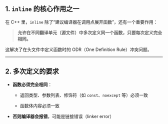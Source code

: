 ## 1. `inline` 的核心作用之一

在 C++ 里，`inline` 除了“建议编译器在调用点展开函数”，还有一个重要作用：

> **允许在不同翻译单元（源文件）中多次定义同一个函数，只要每次定义完全相同。**

这解决了在头文件中定义函数时的 ODR（One Definition Rule）冲突问题。

---

## 2. 多次定义的要求

- **函数必须完全相同**：
    
    - 返回类型、参数列表、修饰符（如 `const`、`noexcept` 等）必须一致
        
    - 函数体内容必须一致
        
- **否则编译器会报错**，可能是链接错误（linker error）